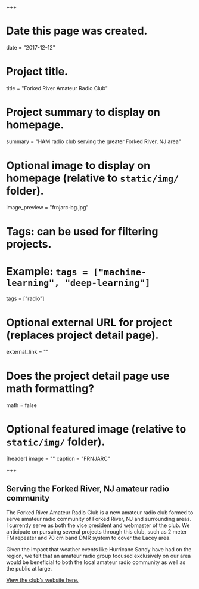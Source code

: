 +++
# Date this page was created.
date = "2017-12-12"

# Project title.
title = "Forked River Amateur Radio Club"

# Project summary to display on homepage.
summary = "HAM radio club serving the greater Forked River, NJ area"

# Optional image to display on homepage (relative to `static/img/` folder).
image_preview = "frnjarc-bg.jpg"

# Tags: can be used for filtering projects.
# Example: `tags = ["machine-learning", "deep-learning"]`
tags = ["radio"]

# Optional external URL for project (replaces project detail page).
external_link = ""

# Does the project detail page use math formatting?
math = false

# Optional featured image (relative to `static/img/` folder).
[header]
image = ""
caption = "FRNJARC"

+++
## Serving the Forked River, NJ amateur radio community

The Forked River Amateur Radio Club is a new amateur radio club formed to serve amateur radio community of Forked River, NJ and surrounding areas. I currently serve as both the vice president and webmaster of the club. We anticipate on pursuing several projects through this club, such as 2 meter FM repeater and 70 cm band DMR system to cover the Lacey area.

Given the impact that weather events like Hurricane Sandy have had on the region, we felt that an amateur radio group focused exclusively on our area would be beneficial to both the local amateur radio community as well as the public at large.

[View the club's website here.](https://frnjarc.org/)
